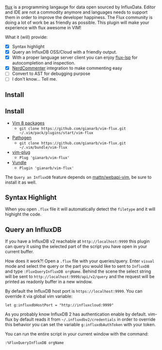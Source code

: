 [flux](https://github.com/influxdata/flux) is a programming langauge for data
open sourced by InfluxData. Editor and IDE are not a commodity anymore and
languages needs to support them in order to improve the developer happiness. The
Flux community is doing a lot of work be as friendly as possible. This plugin
will make your experience with flux awesome in VIM!

What it (will) provide:

- [x] Syntax highlight
- [x] Query an InfluxDB OSS/Cloud with a friendly output.
- [x] With a proper language server client you can enjoy
  [flux-lsp](https://github.com/influxdata/flux-lsp) for autocompletion and
  inspection.
- [x] [NerdCommenter](https://github.com/scrooloose/nerdcommenter) integration
  to make commenting easy
- [ ] Convert to AST for debugging purpose
- [ ] I don't know... Tell me.

## Install

## Install

* [Vim 8 packages](http://vimhelp.appspot.com/repeat.txt.html#packages)
  * `git clone https://github.com/gianarb/vim-flux.git ~/.vim/pack/plugins/start/vim-flux`
* [Pathogen](https://github.com/tpope/vim-pathogen)
  * `git clone https://github.com/gianarb/vim-flux.git ~/.vim/bundle/vim-flux`
* [vim-plug](https://github.com/junegunn/vim-plug)
  * `Plug 'gianarb/vim-flux'`
* [Vundle](https://github.com/VundleVim/Vundle.vim)
  * `Plugin 'gianarb/vim-flux'`

The `Query an InfluxDB` feature depends on
[mattn/webapi-vim](https://github.com/mattn/webapi-vim), be sure to install it
as well.

## Syntax Highlight

When you open `.flux` file it will automatically detect the `filetype` and it
will highight the code.

## Query an InfluxDB

If you have a InfluxDB v2 reachable at `http://localhost:9999` this plugin can
query it using the selected part of the script you have open in your current
buffer.

How does it work?! Open a `.flux` file with your queries/query. Enter `visual`
mode and select the query or the part you would like to sent to `InfluxDB` and
type `:FluxQueryInfluxDB orgName`. Behind the scene the select string will be sent to
`http://localhost:9999/api/v2/query` and the request will be printed as readonly
buffer in a new window.


By default the InfluxDB host port is `https://localhost:9999`. You can override
it via global vim variable:

```
let g:influxdbHostPort = "http://influxcloud:9999"
```

As you probably know InfluxDB 2 has authentication enable by default. vim-flux
by default reads it from `~/.influxdbv2/credentials` in order to override this
behavior you can set the variable `g:influxdbAuthToken` with your token.

You can run the entire script in your current window with the command:

```
:%FluxQueryInfluxDB orgName
```
